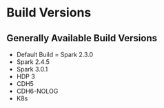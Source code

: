 # Build Versions

## Generally Available Build Versions

* Default Build = Spark 2.3.0
* Spark 2.4.5
* Spark 3.0.1
* HDP 3
* CDH5
* CDH6-NOLOG
* K8s
